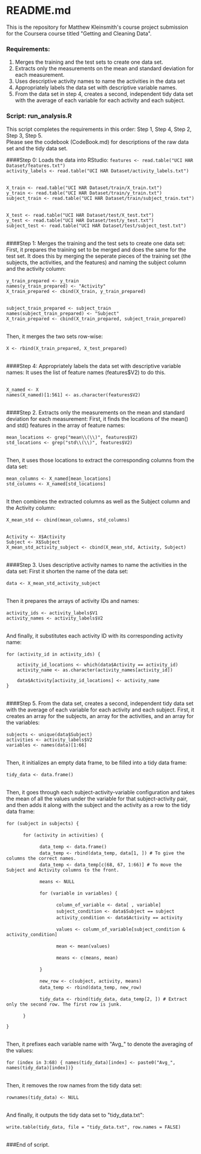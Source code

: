 README.md
===========

This is the repository for Matthew Kleinsmith's course project submission for the Coursera course titled "Getting and Cleaning Data".

### Requirements:

1. Merges the training and the test sets to create one data set.
2. Extracts only the measurements on the mean and standard deviation for each measurement. 
3. Uses descriptive activity names to name the activities in the data set
4. Appropriately labels the data set with descriptive variable names. 
5. From the data set in step 4, creates a second, independent tidy data set with the average of each variable for each activity and each subject.

### Script: run_analysis.R

This script completes the requirements in this order: Step 1, Step 4, Step 2, Step 3, Step 5.<br />
Please see the codebook (CodeBook.md) for descriptions of the raw data set and the tidy data set.

####Step 0: Loads the data into RStudio:
`features <- read.table("UCI HAR Dataset/features.txt")`<br />
`activity_labels <- read.table("UCI HAR Dataset/activity_labels.txt")`<br /><br />

`X_train <- read.table("UCI HAR Dataset/train/X_train.txt")`<br />
`y_train <- read.table("UCI HAR Dataset/train/y_train.txt")`<br />
`subject_train <- read.table("UCI HAR Dataset/train/subject_train.txt")`<br /><br />

`X_test <- read.table("UCI HAR Dataset/test/X_test.txt")`<br />
`y_test <- read.table("UCI HAR Dataset/test/y_test.txt")`<br />
`subject_test <- read.table("UCI HAR Dataset/test/subject_test.txt")`<br /><br />

####Step 1: Merges the training and the test sets to create one data set:
First, it prepares the training set to be merged and does the same for the test set. It does this by merging the seperate pieces of the training set (the subjects, the activities, and the features) and naming the subject column and the activity column:<br /><br />
`y_train_prepared <- y_train`<br />
`names(y_train_prepared) <- "Activity"`<br />
`X_train_prepared <- cbind(X_train, y_train_prepared)`<br /><br />

`subject_train_prepared <- subject_train`<br />
`names(subject_train_prepared) <- "Subject"`<br />
`X_train_prepared <- cbind(X_train_prepared, subject_train_prepared)`<br /><br />

Then, it merges the two sets row-wise:<br /><br />
`X <- rbind(X_train_prepared, X_test_prepared)`<br /><br />

####Step 4: Appropriately labels the data set with descriptive variable names:
It uses the list of feature names (features$V2) to do this.<br /><br />

`X_named <- X`<br />
`names(X_named)[1:561] <- as.character(features$V2)`<br /><br />

####Step 2. Extracts only the measurements on the mean and standard deviation for each measurement:
First, it finds the locations of the mean() and std() features in the array of feature names:<br /><br />
`mean_locations <- grep("mean\\(\\)", features$V2)`<br />
`std_locations <- grep("std\\(\\)", features$V2)`<br /><br />

Then, it uses those locations to extract the corresponding columns from the data set:<br /><br />
`mean_columns <- X_named[mean_locations]`<br />
`std_columns <- X_named[std_locations]`<br /><br />

It then combines the extracted columns as well as the Subject column and the Activity column:<br /><br />
`X_mean_std <- cbind(mean_columns, std_columns)`<br /><br />

`Activity <- X$Activity`<br />
`Subject <- X$Subject`<br />
`X_mean_std_activity_subject <- cbind(X_mean_std, Activity, Subject)`<br /><br />

####Step 3. Uses descriptive activity names to name the activities in the data set:
First it shorten the name of the data set:<br /><br />
`data <- X_mean_std_activity_subject`<br /><br />

Then it prepares the arrays of activity IDs and names:<br /><br />
`activity_ids <- activity_labels$V1`<br />
`activity_names <- activity_labels$V2`<br /><br />

And finally, it substitutes each activity ID with its corresponding activity name:<br /><br />
`for (activity_id in activity_ids) {`<br />
    
`    activity_id_locations <- which(data$Activity == activity_id)`<br />
`    activity_name <- as.character(activity_names[activity_id])`<br />
    
`    data$Activity[activity_id_locations] <- activity_name`<br />
`}`<br /><br />

####Step 5. From the data set, creates a second, independent tidy data set with the average of each variable for each activity and each subject.
First, it creates an array for the subjects, an array for the activities, and an array for the variables:<br /><br />
`subjects <- unique(data$Subject)`<br />
`activities <- activity_labels$V2`<br />
`variables <- names(data)[1:66]`<br /><br />

Then, it initializes an empty data frame, to be filled into a tidy data frame:<br /><br />
`tidy_data <- data.frame()`<br /><br />

Then, it goes through each subject-activity-variable configuration and takes the mean of all the values under the variable for that subject-activity pair, and then adds it along with the subject and the activity as a row to the tidy data frame:<br /><br />
`for (subject in subjects) {`<br />
    
&nbsp;&nbsp;&nbsp;&nbsp;`    for (activity in activities) {`<br />
        
&nbsp;&nbsp;&nbsp;&nbsp;&nbsp;&nbsp;&nbsp;&nbsp;`        data_temp <- data.frame()`<br />
&nbsp;&nbsp;&nbsp;&nbsp;&nbsp;&nbsp;&nbsp;&nbsp;`        data_temp <- rbind(data_temp, data[1, ]) # To give the columns the correct names.`<br />
&nbsp;&nbsp;&nbsp;&nbsp;&nbsp;&nbsp;&nbsp;&nbsp;`        data_temp <- data_temp[c(68, 67, 1:66)] # To move the Subject and Activity columns to the front.`<br />
        
&nbsp;&nbsp;&nbsp;&nbsp;&nbsp;&nbsp;&nbsp;&nbsp;`        means <- NULL`<br />
        
&nbsp;&nbsp;&nbsp;&nbsp;&nbsp;&nbsp;&nbsp;&nbsp;`        for (variable in variables) {`<br />
            
&nbsp;&nbsp;&nbsp;&nbsp;&nbsp;&nbsp;&nbsp;&nbsp;&nbsp;&nbsp;&nbsp;&nbsp;`            column_of_variable <- data[ , variable]`<br />
&nbsp;&nbsp;&nbsp;&nbsp;&nbsp;&nbsp;&nbsp;&nbsp;&nbsp;&nbsp;&nbsp;&nbsp;`            subject_condition <- data$Subject == subject`<br />
&nbsp;&nbsp;&nbsp;&nbsp;&nbsp;&nbsp;&nbsp;&nbsp;&nbsp;&nbsp;&nbsp;&nbsp;`            activity_condition <- data$Activity == activity`<br />
            
&nbsp;&nbsp;&nbsp;&nbsp;&nbsp;&nbsp;&nbsp;&nbsp;&nbsp;&nbsp;&nbsp;&nbsp;`            values <- column_of_variable[subject_condition & activity_condition]`<br />
            
&nbsp;&nbsp;&nbsp;&nbsp;&nbsp;&nbsp;&nbsp;&nbsp;&nbsp;&nbsp;&nbsp;&nbsp;`            mean <- mean(values)`<br />
            
&nbsp;&nbsp;&nbsp;&nbsp;&nbsp;&nbsp;&nbsp;&nbsp;&nbsp;&nbsp;&nbsp;&nbsp;`            means <- c(means, mean)`<br />
        
&nbsp;&nbsp;&nbsp;&nbsp;&nbsp;&nbsp;&nbsp;&nbsp;`        }`
        
&nbsp;&nbsp;&nbsp;&nbsp;&nbsp;&nbsp;&nbsp;&nbsp;`        new_row <- c(subject, activity, means)`<br />
&nbsp;&nbsp;&nbsp;&nbsp;&nbsp;&nbsp;&nbsp;&nbsp;`        data_temp <- rbind(data_temp, new_row)`<br />
        
&nbsp;&nbsp;&nbsp;&nbsp;&nbsp;&nbsp;&nbsp;&nbsp;`        tidy_data <- rbind(tidy_data, data_temp[2, ]) # Extract only the second row. The first row is junk.`<br />
        
&nbsp;&nbsp;&nbsp;&nbsp;`    }`<br />
    
`}`<br /><br />

Then, it prefixes each variable name with "Avg_" to denote the averaging of the values: <br /><br />
`for (index in 3:68) { names(tidy_data)[index] <- paste0("Avg_", names(tidy_data)[index])}`<br /><br />

Then, it removes the row names from the tidy data set:<br /><br />
`rownames(tidy_data) <- NULL`<br /><br />

And finally, it outputs the tidy data set to "tidy_data.txt":<br /><br />
`write.table(tidy_data, file = "tidy_data.txt", row.names = FALSE)`<br /><br />

###End of script.
